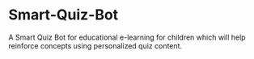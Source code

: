 # Smart-Quiz-Bot
A Smart Quiz Bot for educational e-learning for  children which will help reinforce concepts using  personalized quiz content.
